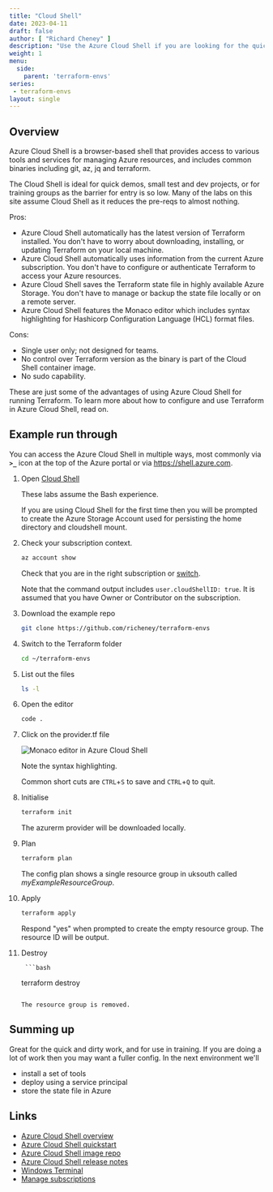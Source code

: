 ```yaml
---
title: "Cloud Shell"
date: 2023-04-11
draft: false
author: [ "Richard Cheney" ]
description: "Use the Azure Cloud Shell if you are looking for the quickest way to run Terraform on Azure."
weight: 1
menu:
  side:
    parent: 'terraform-envs'
series:
 - terraform-envs
layout: single
---
```


## Overview

Azure Cloud Shell is a browser-based shell that provides access to various tools and services for managing Azure resources, and includes common binaries including git, az, jq and terraform.

The Cloud Shell is ideal for quick demos, small test and dev projects, or for training groups as the barrier for entry is so low. Many of the labs on this site assume Cloud Shell as it reduces the pre-reqs to almost nothing.

Pros:

- Azure Cloud Shell automatically has the latest version of Terraform installed. You don't have to worry about downloading, installing, or updating Terraform on your local machine.
- Azure Cloud Shell automatically uses information from the current Azure subscription. You don't have to configure or authenticate Terraform to access your Azure resources.
- Azure Cloud Shell saves the Terraform state file in highly available Azure Storage. You don't have to manage or backup the state file locally or on a remote server.
- Azure Cloud Shell features the Monaco editor which includes syntax highlighting for Hashicorp Configuration Language (HCL) format files.

Cons:

- Single user only; not designed for teams.
- No control over Terraform version as the binary is part of the Cloud Shell container image.
- No sudo capability.

These are just some of the advantages of using Azure Cloud Shell for running Terraform. To learn more about how to configure and use Terraform in Azure Cloud Shell, read on.

## Example run through

You can access the Azure Cloud Shell in multiple ways, most commonly via **`>_`** icon at the top of the Azure portal or via <https://shell.azure.com>.

1. Open [Cloud Shell](https://shell.azure.com)

    These labs assume the Bash experience.

    If you are using Cloud Shell for the first time then you will be prompted to create the Azure Storage Account used for persisting the home directory and cloudshell mount.

1. Check your subscription context.

    ```bash
    az account show
    ```

    Check that you are in the right subscription or [switch](https://learn.microsoft.com/cli/azure/manage-azure-subscriptions-azure-cli).

    Note that the command output includes `user.cloudShellID: true`. It is assumed that you have Owner or Contributor on the subscription.

1. Download the example repo

    ```bash
    git clone https://github.com/richeney/terraform-envs
    ```

1. Switch to the Terraform folder

    ```bash
    cd ~/terraform-envs
    ```

1. List out the files

    ```bash
    ls -l
    ```

1. Open the editor

   ```bash
   code .
   ```

1. Click on the provider.tf file

    ![Monaco editor in Azure Cloud Shell](/terraform/environments/images/cloud_shell.png)

    Note the syntax highlighting.

    Common short cuts are `CTRL`+`S` to save and `CTRL`+`Q` to quit.

1. Initialise

    ```bash
    terraform init
    ```

    The azurerm provider will be downloaded locally.

1. Plan

    ```bash
    terraform plan
    ```

    The config plan shows a single resource group in uksouth called _myExampleResourceGroup_.

1. Apply

    ```bash
    terraform apply
    ```

    Respond "yes" when prompted to create the empty resource group. The resource ID will be output.

1. Destroy

        ```bash
    terraform destroy
    ```

    The resource group is removed.

## Summing up

Great for the quick and dirty work, and for use in training. If you are doing a lot of work then you may want a fuller config. In the next environment we'll

- install a set of tools
- deploy using a service principal
- store the state file in Azure

## Links

- [Azure Cloud Shell overview](https://docs.microsoft.com/azure/cloud-shell/overview)
- [Azure Cloud Shell quickstart](https://docs.microsoft.com/azure/cloud-shell/quickstart)
- [Azure Cloud Shell image repo](https://github.com/Azure/CloudShell)
- [Azure Cloud Shell release notes](https://docs.microsoft.com/azure/cloud-shell/release-notes)
- [Windows Terminal](https://apps.microsoft.com/store/detail/windows-terminal/9N0DX20HK701)
- [Manage subscriptions](https://learn.microsoft.com/cli/azure/manage-azure-subscriptions-azure-cli)